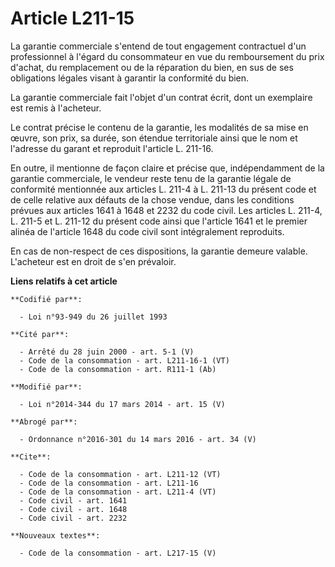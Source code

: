# Article L211-15

La garantie commerciale s'entend de tout engagement contractuel d'un professionnel à l'égard du consommateur en vue du
remboursement du prix d'achat, du remplacement ou de la réparation du bien, en sus de ses obligations légales visant à
garantir la conformité du bien. 

La garantie commerciale fait l'objet d'un contrat écrit, dont un exemplaire est remis à l'acheteur. 

Le contrat précise le contenu de la garantie, les modalités de sa mise en œuvre, son prix, sa durée, son étendue territoriale
ainsi que le nom et l'adresse du garant et reproduit l'article L. 211-16. 

En outre, il mentionne de façon claire et précise que, indépendamment de la garantie commerciale, le vendeur reste tenu de la
garantie légale de conformité mentionnée aux articles L. 211-4 à L. 211-13 du présent code et de celle relative aux défauts
de la chose vendue, dans les conditions prévues aux articles 1641 à 1648 et 2232 du code civil. Les articles L. 211-4, L.
211-5 et L. 211-12 du présent code ainsi que l'article 1641 et le premier alinéa de l'article 1648 du code civil sont
intégralement reproduits. 

En cas de non-respect de ces dispositions, la garantie demeure valable. L'acheteur est en droit de s'en prévaloir.

**Liens relatifs à cet article**

	**Codifié par**:

	  - Loi n°93-949 du 26 juillet 1993

	**Cité par**:

	  - Arrêté du 28 juin 2000 - art. 5-1 (V)
	  - Code de la consommation - art. L211-16-1 (VT)
	  - Code de la consommation - art. R111-1 (Ab)

	**Modifié par**:

	  - Loi n°2014-344 du 17 mars 2014 - art. 15 (V)

	**Abrogé par**:

	  - Ordonnance n°2016-301 du 14 mars 2016 - art. 34 (V)

	**Cite**:

	  - Code de la consommation - art. L211-12 (VT)
	  - Code de la consommation - art. L211-16
	  - Code de la consommation - art. L211-4 (VT)
	  - Code civil - art. 1641
	  - Code civil - art. 1648
	  - Code civil - art. 2232

	**Nouveaux textes**:

	  - Code de la consommation - art. L217-15 (V)
